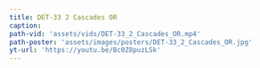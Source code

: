 ```yaml
---
title: DET-33 2 Cascades OR
caption:
path-vid: 'assets/vids/DET-33_2_Cascades_OR.mp4'
path-poster: 'assets/images/posters/DET-33_2_Cascades_OR.jpg'
yt-url: 'https://youtu.be/Bc0Z8puzLSk'
---
```

